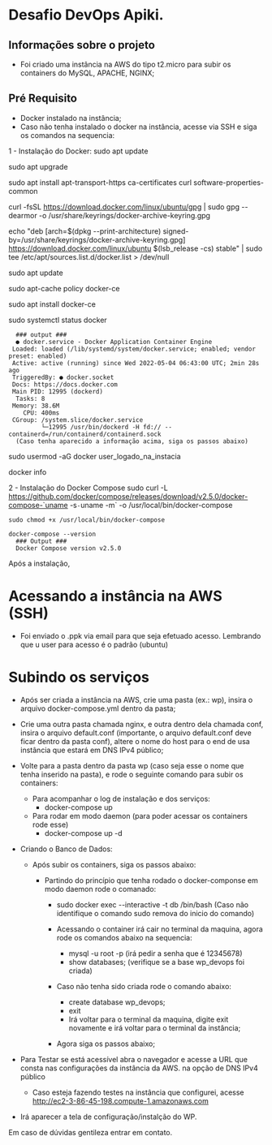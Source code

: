 # Desafio DevOps Apiki.

## Informações sobre o projeto
- Foi criado uma instância na AWS do tipo t2.micro para subir os containers do MySQL, APACHE, NGINX; 

## Pré Requisito
- Docker instalado na instância;
- Caso não tenha instalado o docker na instância, acesse via SSH e siga os comandos na sequencia:

1 - Instalação do Docker:
  sudo apt update

  sudo apt upgrade
  
  sudo apt install apt-transport-https ca-certificates curl software-properties-common
  
  curl -fsSL https://download.docker.com/linux/ubuntu/gpg | sudo gpg --dearmor -o /usr/share/keyrings/docker-archive-keyring.gpg

  echo "deb [arch=$(dpkg --print-architecture) signed-by=/usr/share/keyrings/docker-archive-keyring.gpg] https://download.docker.com/linux/ubuntu $(lsb_release -cs) stable" | sudo tee /etc/apt/sources.list.d/docker.list > /dev/null

  sudo apt update

  sudo apt-cache policy docker-ce

  sudo apt install docker-ce

  sudo systemctl status docker

      ### output ###
      ● docker.service - Docker Application Container Engine
     Loaded: loaded (/lib/systemd/system/docker.service; enabled; vendor preset: enabled)
     Active: active (running) since Wed 2022-05-04 06:43:00 UTC; 2min 28s ago
     TriggeredBy: ● docker.socket
     Docs: https://docs.docker.com
     Main PID: 12995 (dockerd)
      Tasks: 8
     Memory: 38.6M
        CPU: 400ms
     CGroup: /system.slice/docker.service
             └─12995 /usr/bin/dockerd -H fd:// --containerd=/run/containerd/containerd.sock
      (Caso tenha aparecido a informação acima, siga os passos abaixo)

  sudo usermod -aG docker user_logado_na_instacia 

  docker info

  2 - Instalação do Docker Compose
    sudo curl -L https://github.com/docker/compose/releases/download/v2.5.0/docker-compose-`uname -s`-`uname -m` -o /usr/local/bin/docker-compose

    sudo chmod +x /usr/local/bin/docker-compose

    docker-compose --version
      ### Output ###
      Docker Compose version v2.5.0

  Após a instalação, 

# Acessando a instância na AWS (SSH)
- Foi enviado o .ppk via email para que seja efetuado acesso. Lembrando que u user para acesso é o padrão (ubuntu)

# Subindo os serviços
- Após ser criada a instância na AWS, crie uma pasta (ex.: wp), insira o arquivo docker-compose.yml dentro da pasta;
- Crie uma outra pasta chamada nginx, e outra dentro dela chamada conf, insira o arquivo default.conf (importante, o arquivo default.conf deve ficar dentro da pasta conf), altere o nome do host para o end de usa instância que estará em DNS IPv4 público;
- Volte para a pasta dentro da pasta wp (caso seja esse o nome que tenha inserido na pasta), e rode o seguinte comando para subir os containers:
  - Para acompanhar o log de instalação e dos serviços: 
    - docker-compose up 
  - Para rodar em modo daemon (para poder acessar os containers rode esse)
    - docker-compose up -d

- Criando o Banco de Dados:
  - Após subir os containers, siga os passos abaixo: 
    - Partindo do princípio que tenha rodado o docker-componse em modo daemon rode o comanado:
      
      - sudo docker exec --interactive -t db /bin/bash (Caso não identifique o comando sudo remova do inicio do comando)

      - Acessando o container irá cair no terminal da maquina, agora rode os comandos abaixo na sequencia:
        - mysql -u root -p (irá pedir a senha que é 12345678)
        - show databases; (verifique se a base wp_devops foi criada)
      
      - Caso não tenha sido criada rode o comando abaixo:
        - create database wp_devops;
        - exit
        - Irá voltar para o terminal da maquina, digite exit novamente e irá voltar para o terminal da instância;
      
      - Agora siga os passos abaixo;

- Para Testar se está acessível abra o navegador e acesse a URL que consta nas configurações da instância da AWS. na opção de DNS IPv4 público
  - Caso esteja fazendo testes na instância que configurei, acesse http://ec2-3-86-45-198.compute-1.amazonaws.com

- Irá aparecer a tela de configuração/instalção do WP.

Em caso de dúvidas gentileza entrar em contato. 